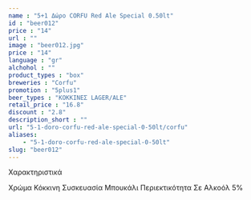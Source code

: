```yaml
---
name : "5+1 Δώρο CORFU Red Ale Special 0.50lt"
id : "beer012"
price : "14"
url : ""
image : "beer012.jpg"
price : "14"
language : "gr"
alchohol : ""
product_types : "box"
breweries : "Corfu"
promotion : "5plus1"
beer_types : "ΚΟΚΚΙΝΕΣ LAGER/ALE"
retail_price : "16.8"
discount : "2.8"
description_short : ""
url: "5-1-doro-corfu-red-ale-special-0-50lt/corfu"
aliases: 
    - "5-1-doro-corfu-red-ale-special-0-50lt"
slug: "beer012"
---
```


Χαρακτηριστικά

Χρώμα
Κόκκινη
Συσκευασία
Μπουκάλι
Περιεκτικότητα Σε Αλκοόλ
5%